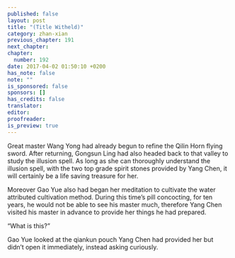 ```yaml
---
published: false
layout: post
title: "(Title Witheld)"
category: zhan-xian
previous_chapter: 191
next_chapter:
chapter:
  number: 192
date: 2017-04-02 01:50:10 +0200
has_note: false
note: ""
is_sponsored: false
sponsors: []
has_credits: false
translator:
editor:
proofreader:
is_preview: true
---
```

Great master Wang Yong had already begun to refine the Qilin Horn flying sword. After returning, Gongsun Ling had also headed back to that valley to study the illusion spell. As long as she can thoroughly understand the illusion spell, with the two top grade spirit stones provided by Yang Chen, it will certainly be a life saving treasure for her. 

Moreover Gao Yue also had began her meditation to cultivate the water attributed cultivation method. During this time’s pill concocting, for ten years, he would not be able to see his master much, therefore Yang Chen visited his master in advance to provide her things he had prepared. 

“What is this?” 

Gao Yue looked at the qiankun pouch Yang Chen had provided her but didn’t open it immediately, instead asking curiously.
